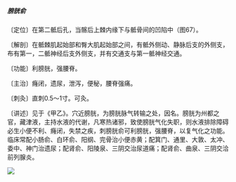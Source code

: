 ##### 膀胱俞

〔定位〕在第二骶后孔，当髂后上棘内缘下与骶骨间的凹陷中（图67）。

〔解剖〕在骶棘肌起始部和臀大肌起始部之间，有骶外侧动、静脉后支的外侧支，布有第一，二骶神经后支外侧支，并有交通支与第一骶神经交通。

〔功能〕利膀胱，强腰脊。

〔主治〕癃闭，遗尿，泄泻，便秘，腰脊强痛。

〔刺灸〕直刺0.5〜1寸。可灸。

〔讲述〕见于《甲乙》。穴近膀胱，为膀胱脉气转输之处，因名。膀胱为州都之官，藏津液，主持水液的代谢，凡寒热诸邪，致使膀胱气化失职，则水液排除障碍必生小便不利、癃闭，失禁之疾，刺膀胱俞可利膀胱，强腰脊，以复气化之功能。临床常配小肠俞、白环俞、阳纲、完骨治小便赤黄；配箕门、通里、大敦、太冲、委中、神门治遗尿；配肾俞、阳陵泉、三阴交治尿道痛；配肾俞、曲泉、三阴交洽前列腺炎。

![](./img/图67.jpg)
